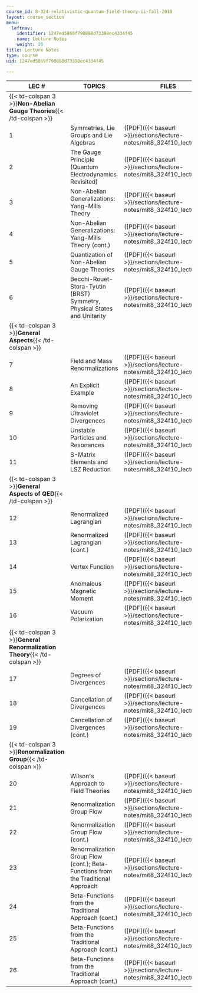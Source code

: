 ```yaml
---
course_id: 8-324-relativistic-quantum-field-theory-ii-fall-2010
layout: course_section
menu:
  leftnav:
    identifier: 1247ed5869f790888d73398ec4334f45
    name: Lecture Notes
    weight: 30
title: Lecture Notes
type: course
uid: 1247ed5869f790888d73398ec4334f45

---
```


| LEC # | TOPICS | FILES |
| --- | --- | --- |
| {{< td-colspan 3 >}}**Non-Abelian Gauge Theories**{{< /td-colspan >}} |||
| 1 | Symmetries, Lie Groups and Lie Algebras | ([PDF]({{< baseurl >}}/sections/lecture-notes/mit8_324f10_lecture1)) |
| 2 | The Gauge Principle (Quantum Electrodynamics Revisited) | ([PDF]({{< baseurl >}}/sections/lecture-notes/mit8_324f10_lecture2)) |
| 3 | Non-Abelian Generalizations: Yang-Mills Theory | ([PDF]({{< baseurl >}}/sections/lecture-notes/mit8_324f10_lecture3)) |
| 4 | Non-Abelian Generalizations: Yang-Mills Theory (cont.) | ([PDF]({{< baseurl >}}/sections/lecture-notes/mit8_324f10_lecture4)) |
| 5 | Quantization of Non-Abelian Gauge Theories | ([PDF]({{< baseurl >}}/sections/lecture-notes/mit8_324f10_lecture5)) |
| 6 | Becchi-Rouet-Stora-Tyutin (BRST) Symmetry, Physical States and Unitarity | ([PDF]({{< baseurl >}}/sections/lecture-notes/mit8_324f10_lecture6)) |
| {{< td-colspan 3 >}}**General Aspects**{{< /td-colspan >}} |||
| 7 | Field and Mass Renormalizations | ([PDF]({{< baseurl >}}/sections/lecture-notes/mit8_324f10_lecture7)) |
| 8 | An Explicit Example | ([PDF]({{< baseurl >}}/sections/lecture-notes/mit8_324f10_lecture8)) |
| 9 | Removing Ultraviolet Divergences | ([PDF]({{< baseurl >}}/sections/lecture-notes/mit8_324f10_lecture9)) |
| 10 | Unstable Particles and Resonances | ([PDF]({{< baseurl >}}/sections/lecture-notes/mit8_324f10_lecture10)) |
| 11 | S-Matrix Elements and LSZ Reduction | ([PDF]({{< baseurl >}}/sections/lecture-notes/mit8_324f10_lecture11)) |
| {{< td-colspan 3 >}}**General Aspects of QED**{{< /td-colspan >}} |||
| 12 | Renormalized Lagrangian | ([PDF]({{< baseurl >}}/sections/lecture-notes/mit8_324f10_lecture12)) |
| 13 | Renormalized Lagrangian (cont.) | ([PDF]({{< baseurl >}}/sections/lecture-notes/mit8_324f10_lecture13)) |
| 14 | Vertex Function | ([PDF]({{< baseurl >}}/sections/lecture-notes/mit8_324f10_lecture14)) |
| 15 | Anomalous Magnetic Moment | ([PDF]({{< baseurl >}}/sections/lecture-notes/mit8_324f10_lecture15)) |
| 16 | Vacuum Polarization | ([PDF]({{< baseurl >}}/sections/lecture-notes/mit8_324f10_lecture16)) |
| {{< td-colspan 3 >}}**General Renormalization Theory**{{< /td-colspan >}} |||
| 17 | Degrees of Divergences | ([PDF]({{< baseurl >}}/sections/lecture-notes/mit8_324f10_lecture17)) |
| 18 | Cancellation of Divergences | ([PDF]({{< baseurl >}}/sections/lecture-notes/mit8_324f10_lecture18)) |
| 19 | Cancellation of Divergences (cont.) | ([PDF]({{< baseurl >}}/sections/lecture-notes/mit8_324f10_lecture19)) |
| {{< td-colspan 3 >}}**Renormalization Group**{{< /td-colspan >}} |||
| 20 | Wilson's Approach to Field Theories | ([PDF]({{< baseurl >}}/sections/lecture-notes/mit8_324f10_lecture20)) |
| 21 | Renormalization Group Flow | ([PDF]({{< baseurl >}}/sections/lecture-notes/mit8_324f10_lecture21)) |
| 22 | Renormalization Group Flow (cont.) | ([PDF]({{< baseurl >}}/sections/lecture-notes/mit8_324f10_lecture22)) |
| 23 | Renormalization Group Flow (cont.); Beta-Functions from the Traditional Approach | ([PDF]({{< baseurl >}}/sections/lecture-notes/mit8_324f10_lecture23)) |
| 24 | Beta-Functions from the Traditional Approach (cont.) | ([PDF]({{< baseurl >}}/sections/lecture-notes/mit8_324f10_lecture24)) |
| 25 | Beta-Functions from the Traditional Approach (cont.) | ([PDF]({{< baseurl >}}/sections/lecture-notes/mit8_324f10_lecture25)) |
| 26 | Beta-Functions from the Traditional Approach (cont.) | ([PDF]({{< baseurl >}}/sections/lecture-notes/mit8_324f10_lecture26))